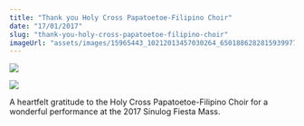 ```yaml
---
title: "Thank you Holy Cross Papatoetoe-Filipino Choir"
date: "17/01/2017"
slug: "thank-you-holy-cross-papatoetoe-filipino-choir"
imageUrl: "assets/images/15965443_10212013457030264_6501886282815939977_n.jpg"
---
```


![](https://i0.wp.com/santonino-nz.org/wp-content/uploads/2017/01/15965443_10212013457030264_6501886282815939977_n.jpg?resize=671%2C386)

![](https://i0.wp.com/s3.amazonaws.com/churchplantmedia-cms/lakewood_baptist/aedwards_thankyou.png?resize=211%2C131)

A heartfelt gratitude to the Holy Cross Papatoetoe-Filipino Choir for a wonderful performance at the 2017 Sinulog Fiesta Mass.